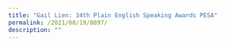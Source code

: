 ```yaml
---
title: "Gail Lien: 34th Plain English Speaking Awards PESA"
permalink: /2021/08/19/8897/
description: ""
---
```

